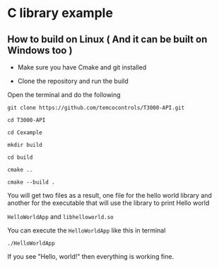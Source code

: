 # C library example

## How to build on Linux ( And it can be built on Windows too )

* Make sure you have Cmake and git installed

* Clone the repository and run the build

Open the terminal and do the following

```
git clone https://github.com/temcocontrols/T3000-API.git

cd T3000-API

cd Cexample

mkdir build

cd build

cmake ..

cmake --build .

```

You will get two files as a result, one file for the hello world library and another for the executable that will use the library to print Hello world

`HelloWorldApp` and `libhelloworld.so`

You can execute the `HelloWorldApp` like this in terminal

`./HelloWorldApp`

If you see "Hello, world!" then everything is working fine.
